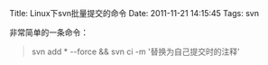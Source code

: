 Title: Linux下svn批量提交的命令
Date: 2011-11-21 14:15:45
Tags: svn

非常简单的一条命令：

> svn add * --force && svn ci -m '替换为自己提交时的注释'
